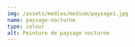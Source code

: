 ```yaml
---
img: /assets/medias/medium/paysage1.jpg
name: paysage-nocturne
type: colour
alt: Peinture de paysage nocturne
---
```


